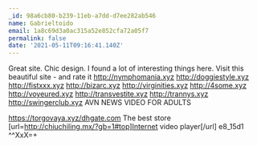 ```yaml
---
_id: 98a6cb80-b239-11eb-a7dd-d7ee282ab546
name: Gabrieltoido
email: 1a8c69d3a0ac315a52e852cfa72a05f7
permalink: false
date: '2021-05-11T09:16:41.140Z'
---
```

Great site. Chic design. I found a lot of interesting things here. Visit this beautiful site - and rate it 
http://nymphomania.xyz
http://doggiestyle.xyz
http://fistxxx.xyz
http://bizarc.xyz
http://virginities.xyz
http://4some.xyz
http://voyeured.xyz
http://transvestite.xyz
http://trannys.xyz
http://swingerclub.xyz
  AVN NEWS VIDEO FOR ADULTS  
 
 
https://torgovaya.xyz/dhgate.com The best store 
[url=http://chiuchiling.mx/?gb=1#top]Internet video player[/url] e8_15d1  
^^XxX=+
